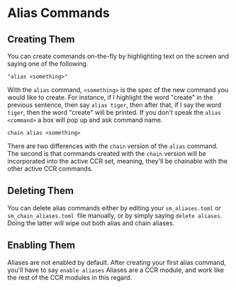 # Alias Commands

## Creating Them

You can create commands on-the-fly by highlighting text on the screen and saying one of the following.

`"alias <something>"`

With the `alias` command, `<something>` is the spec of the new command you would like to create. For instance, if I highlight the word "create" in the previous sentence, then say `alias tiger`, then after that, if I say the word `tiger`, then the word "create" will be printed. If you don't speak the `alias <command>`  a box will pop up and ask command name.

`chain alias <something>`

There are two differences with the `chain` version of the `alias` command. The second is that commands created with the `chain` version will be incorporated into the active CCR set, meaning, they'll be chainable with the other active CCR commands.

## Deleting Them

You can delete alias commands either by editing your `sm_aliases.toml` or `sm_chain_aliases.toml `file manually, or by simply saying `delete aliases`. Doing the latter will wipe out both alias and chain aliases.

## Enabling Them

Aliases are not enabled by default. After creating your first alias command, you'll have to say `enable aliases` Aliases are a CCR module, and work like the rest of the CCR modules in this regard.